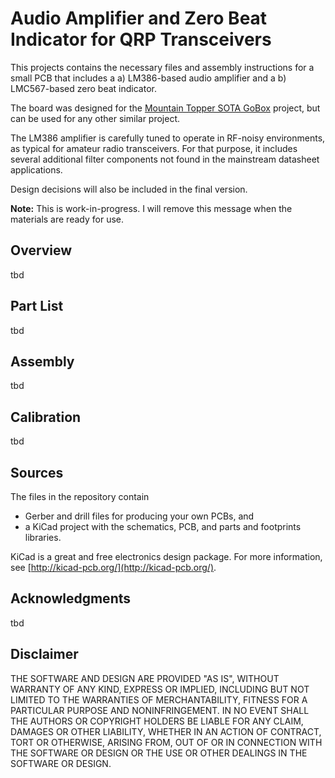 


# Audio Amplifier and Zero Beat Indicator for QRP Transceivers
This projects contains the necessary files and assembly instructions for a small PCB that includes a
a) LM386-based audio amplifier and a
b) LMC567-based zero beat indicator.

The board was designed for the [Mountain Topper SOTA GoBox](https://github.com/mfhepp/gobox) project, but can be used for any other similar project.

The LM386 amplifier is carefully tuned to operate in RF-noisy environments, as typical for amateur radio transceivers. For that purpose, it includes several additional filter components not found in the mainstream datasheet applications.

Design decisions will also be included in the final version.

**Note:** This is work-in-progress. I will remove this message when the materials are ready for use.

## Overview 
tbd

## Part List
tbd

## Assembly
tbd

## Calibration
tbd

## Sources
The files in the repository contain 
* Gerber and drill files for producing your own PCBs, and
* a KiCad project with the schematics, PCB, and parts and footprints libraries.

KiCad is a great and free electronics design package. For more information, see [http://kicad-pcb.org/](http://kicad-pcb.org/).

## Acknowledgments
tbd

## Disclaimer 
THE SOFTWARE AND DESIGN ARE PROVIDED "AS IS", WITHOUT WARRANTY OF ANY KIND, EXPRESS OR IMPLIED, INCLUDING BUT NOT LIMITED TO THE WARRANTIES OF MERCHANTABILITY, FITNESS FOR A PARTICULAR PURPOSE AND NONINFRINGEMENT. IN NO EVENT SHALL THE AUTHORS OR COPYRIGHT HOLDERS BE LIABLE FOR ANY CLAIM, DAMAGES OR OTHER LIABILITY, WHETHER IN AN ACTION OF CONTRACT, TORT OR OTHERWISE, ARISING FROM, OUT OF OR IN CONNECTION WITH THE SOFTWARE OR DESIGN OR THE USE OR OTHER DEALINGS IN THE SOFTWARE OR DESIGN.
